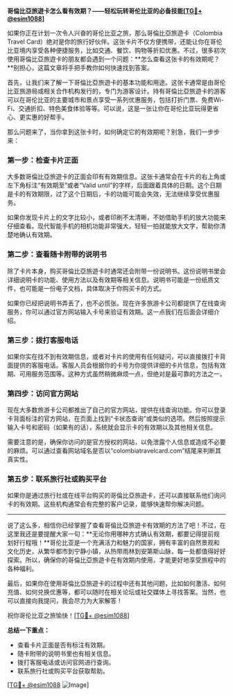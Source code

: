 **哥倫比亞旅遊卡怎么看有效期？——轻松玩转哥伦比亚的必备技能[[TG💪+ @esim1088](https://t.me/s/esim1088)]**

如果你正在计划一次令人兴奋的哥伦比亚之旅，那么哥倫比亞旅遊卡（Colombia Travel Card）绝对是你的旅行好伙伴。这张卡片不仅方便携带，还能让你在哥伦比亚境内享受各种便捷服务，比如交通、餐饮、购物等折扣优惠。不过，很多初次使用哥倫比亞旅遊卡的朋友都会遇到一个问题：**怎么查看这张卡的有效期呢？**别担心，这篇文章将手把手教你如何快速找到答案。

首先，让我们来了解一下哥倫比亞旅遊卡的基本功能和用途。这张卡通常是由哥伦比亚旅游局或相关合作机构发行的，专门为游客设计。持有哥倫比亞旅遊卡的游客可以在哥伦比亚的主要城市和景点享受一系列优惠服务，包括打折门票、免费Wi-Fi、交通折扣、特色美食体验等等。可以说，这是一张让你在哥伦比亚玩得更省心、更实惠的好帮手。

那么问题来了，当你拿到这张卡时，如何确定它的有效期呢？别急，我们一步步来：

### **第一步：检查卡片正面**
大多数哥倫比亞旅遊卡的正面会印有有效期信息。这张卡通常会在卡片的右上角或左下角标注“有效期至”或者“Valid until”的字样，后面跟着具体的日期。这个日期是卡的有效期限，过了这个日期后，卡的功能可能会失效，无法继续享受优惠服务。

如果你发现卡片上的文字比较小，或者印刷不太清晰，不妨借助手机的放大功能来仔细查看。现代智能手机的相机功能非常强大，轻轻一拍就能放大文字，帮助你清楚地确认有效期。

### **第二步：查看随卡附带的说明书**
除了卡片本身，购买哥倫比亞旅遊卡时通常还会附带一份说明书。这份说明书里会详细说明卡的功能、使用方法以及有效期等相关信息。说明书可能是一份纸质文件，也可能是一份电子文档，具体取决于你购买卡的方式。

如果你已经把说明书弄丢了，也不必慌张。现在许多旅游卡公司都提供了在线查询服务，你可以通过官方网站输入卡号来验证有效期。这一点我们在后面会详细介绍。

### **第三步：拨打客服电话**
如果你实在找不到有效期信息，或者对卡片的使用有任何疑问，可以直接拨打卡背面提供的客服电话。客服人员会根据你的卡号为你提供详细的卡片信息，包括有效期、可用服务范围等。这种方式虽然稍微麻烦一点，但绝对是最可靠的方法之一。

### **第四步：访问官方网站**
现在大多数旅游卡公司都推出了自己的官方网站，提供在线查询功能。你可以登录卡背面标注的官方网站，在页面上找到“卡状态查询”或类似的选项。然后按照提示输入卡号和密码（如果有的话），系统就会显示卡的有效期以及其他相关信息。

需要注意的是，确保你访问的是官方授权的网站，以免泄露个人信息或造成不必要的麻烦。可以通过查看网站域名是否以“colombiatravelcard.com”结尾来判断其真实性。

### **第五步：联系旅行社或购买平台**
如果你是通过旅行社或在线平台购买的哥倫比亞旅遊卡，还可以直接联系他们询问卡的有效期。这些机构通常会有完整的客户记录，能够快速帮你解决问题。

---

说了这么多，相信你已经掌握了查看哥倫比亞旅遊卡有效期的方法了吧！不过，在这里我还是要提醒大家一句：**无论你用哪种方式确认有效期，都要记得提前规划好行程哦！**哥伦比亚是一个充满活力和魅力的国家，拥有丰富的自然景观和文化历史，从繁华都市到宁静小镇，从热带雨林到安第斯山脉，每一处都值得好好探索。所以，确保你的哥倫比亞旅遊卡在有效期内使用，才能更好地享受旅程中的各种福利。

最后，如果你在使用哥倫比亞旅遊卡的过程中还有其他问题，比如如何激活、如何充值、如何兑换优惠等，都可以随时在相关论坛或社交媒体上寻找答案。当然，也可以直接向我提问，我会尽力为大家解答！

祝你哥伦比亚之旅愉快！[[TG💪+ @esim1088](https://t.me/s/esim1088)]

**总结一下重点：**
- 查看卡片正面是否有标注有效期。
- 随卡附带的说明书里也有相关信息。
- 拨打客服电话或访问官网进行查询。
- 联系旅行社或购买平台获取帮助。

[[TG💪+ @esim1088](https://t.me/s/esim1088) ![Image](https://i.postimg.cc/4NQfJmqS/Snipaste-2025-05-13-00-14-12.png)]